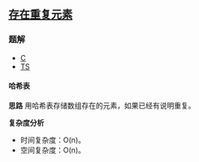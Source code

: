 ## [存在重复元素](https://leetcode-cn.com/problems/contains-duplicate/)
### 题解
+ [C](../../c/256/217.c)
+ [TS](../../ts/256/217.ts)

#### 哈希表
**思路**
用哈希表存储数组存在的元素，如果已经有说明重复。

**复杂度分析**
+ 时间复杂度：O(n)。
+ 空间复杂度：O(n)。